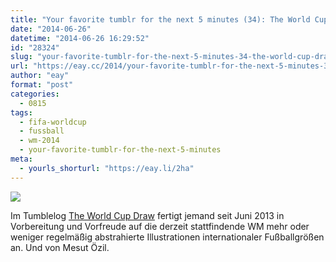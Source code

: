 ```yaml
---
title: "Your favorite tumblr for the next 5 minutes (34): The World Cup Draw"
date: "2014-06-26"
datetime: "2014-06-26 16:29:52"
id: "28324"
slug: "your-favorite-tumblr-for-the-next-5-minutes-34-the-world-cup-draw"
url: "https://eay.cc/2014/your-favorite-tumblr-for-the-next-5-minutes-34-the-world-cup-draw/"
author: "eay"
format: "post"
categories:
  - 0815
tags:
  - fifa-worldcup
  - fussball
  - wm-2014
  - your-favorite-tumblr-for-the-next-5-minutes
meta:
  - yourls_shorturl: "https://eay.li/2ha"
---
```


![](https://eay.cc/uploads/2014/wmdraw.gif)

Im Tumblelog [The World Cup Draw](http://worldcupdraw.tumblr.com/) fertigt jemand seit Juni 2013 in Vorbereitung und Vorfreude auf die derzeit stattfindende WM mehr oder weniger regelmäßig abstrahierte Illustrationen internationaler Fußballgrößen an. Und von Mesut Özil.
